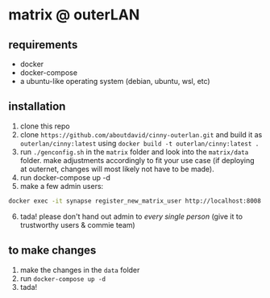 # matrix @ outerLAN

## requirements
- docker
- docker-compose
- a ubuntu-like operating system (debian, ubuntu, wsl, etc)

## installation
1. clone this repo
2. clone `https://github.com/aboutdavid/cinny-outerlan.git` and build it as `outerlan/cinny:latest` using `docker build -t outerlan/cinny:latest .`
3. run `./genconfig.sh` in the `matrix` folder and look into the `matrix/data` folder. make adjustments accordingly to fit your use case (if deploying at outernet, changes will most likely not have to be made).
4. run docker-compose up -d
5. make a few admin users:
```bash
docker exec -it synapse register_new_matrix_user http://localhost:8008 -c /data/homeserver.yaml
```
6. tada! please don't hand out admin to *every single person* (give it to trustworthy users & commie team)

## to make changes
1. make the changes in the `data` folder
2. run `docker-compose up -d`
3. tada!